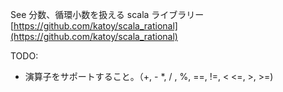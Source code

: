 
See 分数、循環小数を扱える scala ライブラリー [https://github.com/katoy/scala_rational](https://github.com/katoy/scala_rational)

TODO:
- 演算子をサポートすること。（+, - *, / , %, ==, !=, < <=, >, >=)
